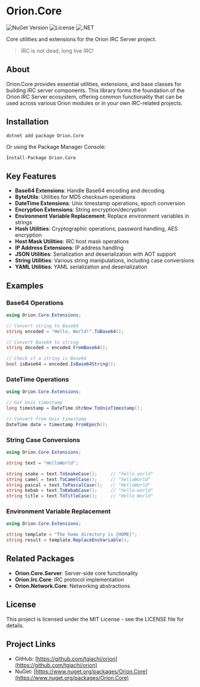 # Orion.Core

![NuGet Version](https://img.shields.io/nuget/v/Orion.Core)
![License](https://img.shields.io/badge/license-MIT-green)
![.NET](https://img.shields.io/badge/.NET-9.0-purple)

Core utilities and extensions for the Orion IRC Server project.

> IRC is not dead, long live IRC!

## About

Orion.Core provides essential utilities, extensions, and base classes for building IRC server components. This library forms the foundation of the Orion IRC Server ecosystem, offering common functionality that can be used across various Orion modules or in your own IRC-related projects.

## Installation

```bash
dotnet add package Orion.Core
```

Or using the Package Manager Console:

```
Install-Package Orion.Core
```

## Key Features

- **Base64 Extensions**: Handle Base64 encoding and decoding
- **ByteUtils**: Utilities for MD5 checksum operations
- **DateTime Extensions**: Unix timestamp operations, epoch conversion
- **Encryption Extensions**: String encryption/decryption
- **Environment Variable Replacement**: Replace environment variables in strings
- **Hash Utilities**: Cryptographic operations, password handling, AES encryption
- **Host Mask Utilities**: IRC host mask operations
- **IP Address Extensions**: IP address handling
- **JSON Utilities**: Serialization and deserialization with AOT support
- **String Utilities**: Various string manipulations, including case conversions
- **YAML Utilities**: YAML serialization and deserialization

## Examples

### Base64 Operations

```csharp
using Orion.Core.Extensions;

// Convert string to Base64
string encoded = "Hello, World!".ToBase64();

// Convert Base64 to string
string decoded = encoded.FromBase64();

// Check if a string is Base64
bool isBase64 = encoded.IsBase64String();
```

### DateTime Operations

```csharp
using Orion.Core.Extensions;

// Get Unix timestamp
long timestamp = DateTime.UtcNow.ToUnixTimestamp();

// Convert from Unix timestamp
DateTime date = timestamp.FromEpoch();
```

### String Case Conversions

```csharp
using Orion.Core.Extensions;

string text = "HelloWorld";

string snake = text.ToSnakeCase();     // "hello_world"
string camel = text.ToCamelCase();     // "helloWorld"
string pascal = text.ToPascalCase();   // "HelloWorld"
string kebab = text.ToKebabCase();     // "hello-world"
string title = text.ToTitleCase();     // "Hello World"
```

### Environment Variable Replacement

```csharp
using Orion.Core.Extensions;

string template = "The home directory is {HOME}";
string result = template.ReplaceEnvVariable();
```

## Related Packages

- **Orion.Core.Server**: Server-side core functionality
- **Orion.Irc.Core**: IRC protocol implementation
- **Orion.Network.Core**: Networking abstractions

## License

This project is licensed under the MIT License - see the LICENSE file for details.

## Project Links

- GitHub: [https://github.com/tgiachi/orion](https://github.com/tgiachi/orion)
- NuGet: [https://www.nuget.org/packages/Orion.Core](https://www.nuget.org/packages/Orion.Core)
